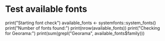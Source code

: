 # Test available fonts
print("Starting font check")
available_fonts <- systemfonts::system_fonts()
print("Number of fonts found:")
print(nrow(available_fonts))
print("Checking for Georama:")
print(sum(grepl("Georama", available_fonts$family)))



















